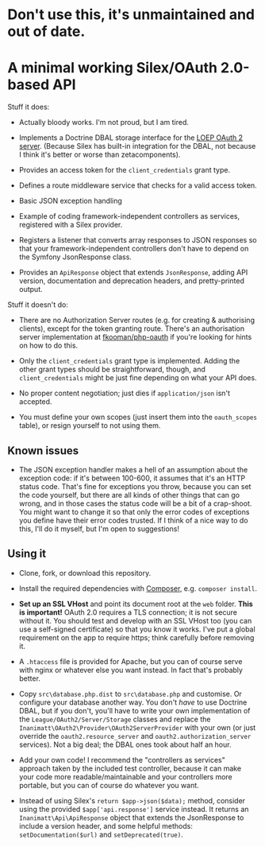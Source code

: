 # Don't use this, it's unmaintained and out of date.

# A minimal working Silex/OAuth 2.0-based API

Stuff it does:

* Actually bloody works. I'm not proud, but I am tired.

* Implements a Doctrine DBAL storage interface for the [LOEP OAuth 2 server](https://github.com/php-loep/oauth2-server). (Because Silex has built-in integration for the DBAL, not because I think it's better or worse than zetacomponents).

* Provides an access token for the `client_credentials` grant type. 

* Defines a route middleware service that checks for a valid access token.

* Basic JSON exception handling

* Example of coding framework-independent controllers as services, registered with a Silex provider.

* Registers a listener that converts array responses to JSON responses so that your framework-independent controllers don't have to depend on the Symfony JsonResponse class.

* Provides an `ApiResponse` object that extends `JsonResponse`, adding API version, documentation and deprecation headers, and pretty-printed output.

Stuff it doesn't do:

* There are no Authorization Server routes (e.g. for creating & authorising clients), except for the token granting route. There's an authorisation server implementation at [fkooman/php-oauth](https://github.com/fkooman/php-oauth) if you're looking for hints on how to do this. 

* Only the `client_credentials` grant type is implemented. Adding the other grant types should be straightforward, though, and `client_credentials` might be just fine depending on what your API does.

* No proper content negotiation; just dies if `application/json` isn't accepted.

* You must define your own scopes (just insert them into the `oauth_scopes` table), or resign yourself to not using them.

## Known issues

* The JSON exception handler makes a hell of an assumption about the exception code: if it's between 100-600, it assumes that it's an HTTP status code. That's fine for exceptions you throw, because you can set the code yourself, but there are all kinds of other things that can go wrong, and in those cases the status code will be a bit of a crap-shoot. You might want to change it so that only the error codes of exceptions you define have their error codes trusted. If I think of a nice way to do this, I'll do it myself, but I'm open to suggestions!

## Using it

* Clone, fork, or download this repository. 

* Install the required dependencies with [Composer](http://getcomposer.org), e.g. `composer install`.

* **Set up an SSL VHost** and point its document root at the `web` folder. **This is important!** OAuth 2.0 requires a TLS connection; it is not secure without it. You should test and develop with an SSL VHost too (you can use a self-signed certificate) so that you know it works. I've put a global requirement on the app to require https; think carefully before removing it.

* A `.htaccess` file is provided for Apache, but you can of course serve with nginx or whatever else you want instead. In fact that's probably better.

* Copy `src\database.php.dist` to `src\database.php` and customise. Or configure your database another way. You don't *have* to use Doctrine DBAL, but if you don't, you'll have to write your own implementation of the `League/OAuth2/Server/Storage` classes and replace the `Inanimatt\OAuth2\Provider\OAuth2ServerProvider` with your own (or just override the `oauth2.resource_server` and `oauth2.authorization_server` services). Not a big deal; the DBAL ones took about half an hour.

* Add your own code! I recommend the "controllers as services" approach taken by the included test controller, because it can make your code more readable/maintainable and your controllers more portable, but you can of course do whatever you want.

* Instead of using Silex's `return $app->json($data);` method, consider using the provided `$app['api.response']` service instead. It returns an `Inanimatt\Api\ApiResponse` object that extends the JsonResponse to include a version header, and some helpful methods: `setDocumentation($url)` and `setDeprecated(true)`. 
